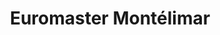 ---
title: "Euromaster Montélimar"
url: /montelimar/euromaster-montelimar/
shop: réparation de voitures
---